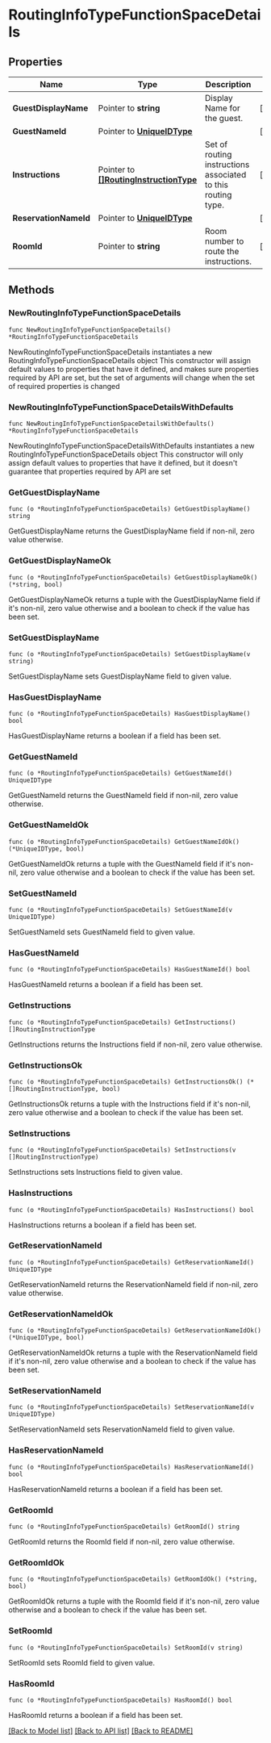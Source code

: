 # RoutingInfoTypeFunctionSpaceDetails

## Properties

Name | Type | Description | Notes
------------ | ------------- | ------------- | -------------
**GuestDisplayName** | Pointer to **string** | Display Name for the guest. | [optional] 
**GuestNameId** | Pointer to [**UniqueIDType**](UniqueIDType.md) |  | [optional] 
**Instructions** | Pointer to [**[]RoutingInstructionType**](RoutingInstructionType.md) | Set of routing instructions associated to this routing type. | [optional] 
**ReservationNameId** | Pointer to [**UniqueIDType**](UniqueIDType.md) |  | [optional] 
**RoomId** | Pointer to **string** | Room number to route the instructions. | [optional] 

## Methods

### NewRoutingInfoTypeFunctionSpaceDetails

`func NewRoutingInfoTypeFunctionSpaceDetails() *RoutingInfoTypeFunctionSpaceDetails`

NewRoutingInfoTypeFunctionSpaceDetails instantiates a new RoutingInfoTypeFunctionSpaceDetails object
This constructor will assign default values to properties that have it defined,
and makes sure properties required by API are set, but the set of arguments
will change when the set of required properties is changed

### NewRoutingInfoTypeFunctionSpaceDetailsWithDefaults

`func NewRoutingInfoTypeFunctionSpaceDetailsWithDefaults() *RoutingInfoTypeFunctionSpaceDetails`

NewRoutingInfoTypeFunctionSpaceDetailsWithDefaults instantiates a new RoutingInfoTypeFunctionSpaceDetails object
This constructor will only assign default values to properties that have it defined,
but it doesn't guarantee that properties required by API are set

### GetGuestDisplayName

`func (o *RoutingInfoTypeFunctionSpaceDetails) GetGuestDisplayName() string`

GetGuestDisplayName returns the GuestDisplayName field if non-nil, zero value otherwise.

### GetGuestDisplayNameOk

`func (o *RoutingInfoTypeFunctionSpaceDetails) GetGuestDisplayNameOk() (*string, bool)`

GetGuestDisplayNameOk returns a tuple with the GuestDisplayName field if it's non-nil, zero value otherwise
and a boolean to check if the value has been set.

### SetGuestDisplayName

`func (o *RoutingInfoTypeFunctionSpaceDetails) SetGuestDisplayName(v string)`

SetGuestDisplayName sets GuestDisplayName field to given value.

### HasGuestDisplayName

`func (o *RoutingInfoTypeFunctionSpaceDetails) HasGuestDisplayName() bool`

HasGuestDisplayName returns a boolean if a field has been set.

### GetGuestNameId

`func (o *RoutingInfoTypeFunctionSpaceDetails) GetGuestNameId() UniqueIDType`

GetGuestNameId returns the GuestNameId field if non-nil, zero value otherwise.

### GetGuestNameIdOk

`func (o *RoutingInfoTypeFunctionSpaceDetails) GetGuestNameIdOk() (*UniqueIDType, bool)`

GetGuestNameIdOk returns a tuple with the GuestNameId field if it's non-nil, zero value otherwise
and a boolean to check if the value has been set.

### SetGuestNameId

`func (o *RoutingInfoTypeFunctionSpaceDetails) SetGuestNameId(v UniqueIDType)`

SetGuestNameId sets GuestNameId field to given value.

### HasGuestNameId

`func (o *RoutingInfoTypeFunctionSpaceDetails) HasGuestNameId() bool`

HasGuestNameId returns a boolean if a field has been set.

### GetInstructions

`func (o *RoutingInfoTypeFunctionSpaceDetails) GetInstructions() []RoutingInstructionType`

GetInstructions returns the Instructions field if non-nil, zero value otherwise.

### GetInstructionsOk

`func (o *RoutingInfoTypeFunctionSpaceDetails) GetInstructionsOk() (*[]RoutingInstructionType, bool)`

GetInstructionsOk returns a tuple with the Instructions field if it's non-nil, zero value otherwise
and a boolean to check if the value has been set.

### SetInstructions

`func (o *RoutingInfoTypeFunctionSpaceDetails) SetInstructions(v []RoutingInstructionType)`

SetInstructions sets Instructions field to given value.

### HasInstructions

`func (o *RoutingInfoTypeFunctionSpaceDetails) HasInstructions() bool`

HasInstructions returns a boolean if a field has been set.

### GetReservationNameId

`func (o *RoutingInfoTypeFunctionSpaceDetails) GetReservationNameId() UniqueIDType`

GetReservationNameId returns the ReservationNameId field if non-nil, zero value otherwise.

### GetReservationNameIdOk

`func (o *RoutingInfoTypeFunctionSpaceDetails) GetReservationNameIdOk() (*UniqueIDType, bool)`

GetReservationNameIdOk returns a tuple with the ReservationNameId field if it's non-nil, zero value otherwise
and a boolean to check if the value has been set.

### SetReservationNameId

`func (o *RoutingInfoTypeFunctionSpaceDetails) SetReservationNameId(v UniqueIDType)`

SetReservationNameId sets ReservationNameId field to given value.

### HasReservationNameId

`func (o *RoutingInfoTypeFunctionSpaceDetails) HasReservationNameId() bool`

HasReservationNameId returns a boolean if a field has been set.

### GetRoomId

`func (o *RoutingInfoTypeFunctionSpaceDetails) GetRoomId() string`

GetRoomId returns the RoomId field if non-nil, zero value otherwise.

### GetRoomIdOk

`func (o *RoutingInfoTypeFunctionSpaceDetails) GetRoomIdOk() (*string, bool)`

GetRoomIdOk returns a tuple with the RoomId field if it's non-nil, zero value otherwise
and a boolean to check if the value has been set.

### SetRoomId

`func (o *RoutingInfoTypeFunctionSpaceDetails) SetRoomId(v string)`

SetRoomId sets RoomId field to given value.

### HasRoomId

`func (o *RoutingInfoTypeFunctionSpaceDetails) HasRoomId() bool`

HasRoomId returns a boolean if a field has been set.


[[Back to Model list]](../README.md#documentation-for-models) [[Back to API list]](../README.md#documentation-for-api-endpoints) [[Back to README]](../README.md)


